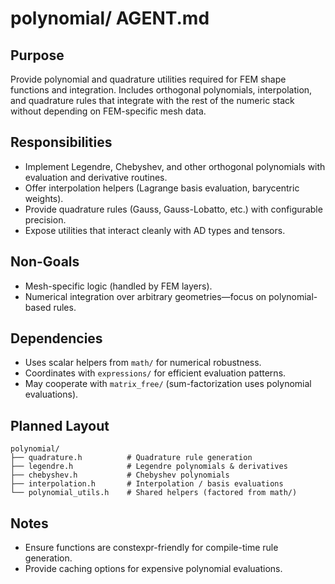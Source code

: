 # polynomial/ AGENT.md

## Purpose
Provide polynomial and quadrature utilities required for FEM shape functions and integration. Includes orthogonal polynomials, interpolation, and quadrature rules that integrate with the rest of the numeric stack without depending on FEM-specific mesh data.

## Responsibilities
- Implement Legendre, Chebyshev, and other orthogonal polynomials with evaluation and derivative routines.
- Offer interpolation helpers (Lagrange basis evaluation, barycentric weights).
- Provide quadrature rules (Gauss, Gauss-Lobatto, etc.) with configurable precision.
- Expose utilities that interact cleanly with AD types and tensors.

## Non-Goals
- Mesh-specific logic (handled by FEM layers).
- Numerical integration over arbitrary geometries—focus on polynomial-based rules.

## Dependencies
- Uses scalar helpers from `math/` for numerical robustness.
- Coordinates with `expressions/` for efficient evaluation patterns.
- May cooperate with `matrix_free/` (sum-factorization uses polynomial evaluations).

## Planned Layout
```text
polynomial/
├── quadrature.h          # Quadrature rule generation
├── legendre.h            # Legendre polynomials & derivatives
├── chebyshev.h           # Chebyshev polynomials
├── interpolation.h       # Interpolation / basis evaluations
└── polynomial_utils.h    # Shared helpers (factored from math/)
```

## Notes
- Ensure functions are constexpr-friendly for compile-time rule generation.
- Provide caching options for expensive polynomial evaluations.
